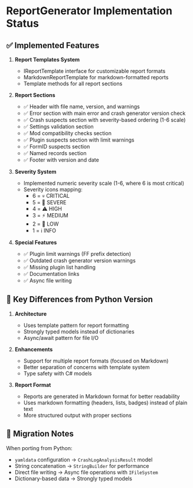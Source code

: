 # ReportGenerator Implementation Status

## ✅ Implemented Features

1. **Report Templates System**
   - IReportTemplate interface for customizable report formats
   - MarkdownReportTemplate for markdown-formatted reports
   - Template methods for all report sections

2. **Report Sections**
   - ✅ Header with file name, version, and warnings
   - ✅ Error section with main error and crash generator version check
   - ✅ Crash suspects section with severity-based ordering (1-6 scale)
   - ✅ Settings validation section
   - ✅ Mod compatibility checks section
   - ✅ Plugin suspects section with limit warnings
   - ✅ FormID suspects section
   - ✅ Named records section
   - ✅ Footer with version and date

3. **Severity System**
   - Implemented numeric severity scale (1-6, where 6 is most critical)
   - Severity icons mapping:
     - 6 = 💀 CRITICAL
     - 5 = 🔴 SEVERE
     - 4 = ⚠️ HIGH
     - 3 = ⚡ MEDIUM
     - 2 = 🔵 LOW
     - 1 = ℹ️ INFO

4. **Special Features**
   - ✅ Plugin limit warnings (FF prefix detection)
   - ✅ Outdated crash generator version warnings
   - ✅ Missing plugin list handling
   - ✅ Documentation links
   - ✅ Async file writing

## 📝 Key Differences from Python Version

1. **Architecture**
   - Uses template pattern for report formatting
   - Strongly typed models instead of dictionaries
   - Async/await pattern for file I/O

2. **Enhancements**
   - Support for multiple report formats (focused on Markdown)
   - Better separation of concerns with template system
   - Type safety with C# models

3. **Report Format**
   - Reports are generated in Markdown format for better readability
   - Uses markdown formatting (headers, lists, badges) instead of plain text
   - More structured output with proper sections

## 🔄 Migration Notes

When porting from Python:
- `yamldata` configuration → `CrashLogAnalysisResult` model
- String concatenation → `StringBuilder` for performance
- Direct file writing → Async file operations with `IFileSystem`
- Dictionary-based data → Strongly typed models